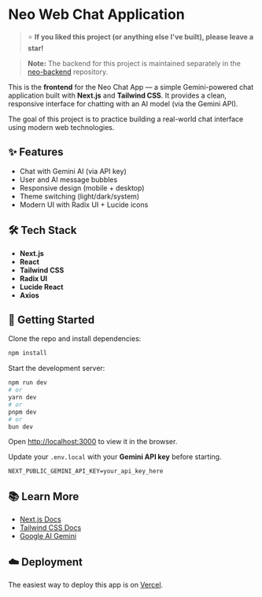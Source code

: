 # Neo Web Chat Application

> ⭐ **If you liked this project (or anything else I've built), please leave a star!**

> **Note:** The backend for this project is maintained separately in the [neo-backend](https://github.com/sirajyamin/neo-backend) repository.

This is the **frontend** for the Neo Chat App — a simple Gemini-powered chat application built with **Next.js** and **Tailwind CSS**. It provides a clean, responsive interface for chatting with an AI model (via the Gemini API).

The goal of this project is to practice building a real-world chat interface using modern web technologies.

## ✨ Features

- Chat with Gemini AI (via API key)
- User and AI message bubbles
- Responsive design (mobile + desktop)
- Theme switching (light/dark/system)
- Modern UI with Radix UI + Lucide icons

## 🛠 Tech Stack

- **Next.js**
- **React**
- **Tailwind CSS**
- **Radix UI**
- **Lucide React**
- **Axios**

## 🚀 Getting Started

Clone the repo and install dependencies:

```bash
npm install
```

Start the development server:

```bash
npm run dev
# or
yarn dev
# or
pnpm dev
# or
bun dev
```

Open [http://localhost:3000](http://localhost:3000) to view it in the browser.

Update your `.env.local` with your **Gemini API key** before starting.

```env
NEXT_PUBLIC_GEMINI_API_KEY=your_api_key_here
```

## 📚 Learn More

- [Next.js Docs](https://nextjs.org/docs)
- [Tailwind CSS Docs](https://tailwindcss.com/docs)
- [Google AI Gemini](https://ai.google.dev/)

## ☁️ Deployment

The easiest way to deploy this app is on [Vercel](https://vercel.com).

